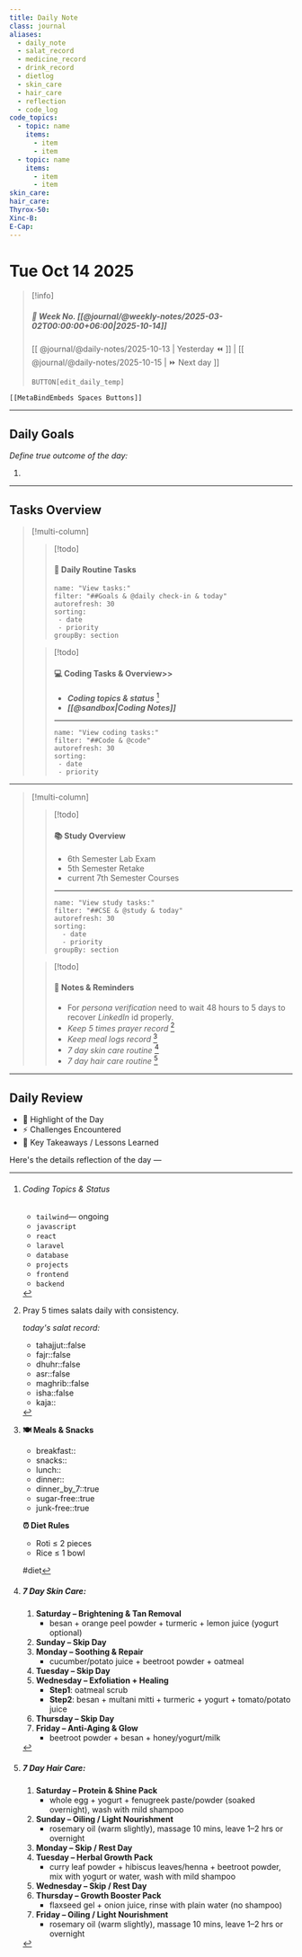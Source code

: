 ```yaml
---
title: Daily Note
class: journal
aliases:
  - daily_note
  - salat_record
  - medicine_record
  - drink_record
  - dietlog
  - skin_care
  - hair_care
  - reflection
  - code_log
code_topics:
  - topic: name
    items:
      - item
      - item
  - topic: name
    items:
      - item
      - item
skin_care:
hair_care: 
Thyrox-50:
Xinc-B:
E-Cap:
---
```


# Tue Oct 14 2025

> [!info]
> ##### 📅 Week No. [[@journal/@weekly-notes/2025-03-02T00:00:00+06:00|2025-10-14]]  
> [[ @journal/@daily-notes/2025-10-13 | Yesterday ⏪ ]] | [[ @journal/@daily-notes/2025-10-15 | ⏩ Next day ]]
> 
> `BUTTON[edit_daily_temp]`

```meta-bind-embed
[[MetaBindEmbeds Spaces Buttons]]
```

---

## Daily Goals

_Define true outcome of the day:_

1. 

---

## Tasks Overview

> [!multi-column]
> 
>> [!todo]
>> #### 🧾 Daily Routine Tasks
>> ```todoist
>> name: "View tasks:"
>> filter: "##Goals & @daily check-in & today"
>> autorefresh: 30
>> sorting:
>>  - date
>>  - priority
>> groupBy: section
>> ```
>
>> [!todo]
>> #### 💻 Coding Tasks & Overview>> 
>> - **_Coding topics & status_** [^1]   
>> - **_[[@sandbox|Coding Notes]]_**
>> ---
>> ```todoist
>> name: "View coding tasks:"
>> filter: "##Code & @code"
>> autorefresh: 30
>> sorting:
>>  - date
>>  - priority
>> ```

---

> [!multi-column]
>
>> [!todo]
>> #### 📚 Study Overview
>> - 6th Semester Lab Exam
>> - 5th  Semester Retake
>> - current 7th Semester Courses
>> ---
>> ```todoist
>> name: "View study tasks:"
>> filter: "##CSE & @study & today"
>> autorefresh: 30
>> sorting:
>>   - date
>>   - priority
>> groupBy: section
>> ```
>
>> [!todo]
>> #### 📌 Notes & Reminders
>> - For _persona verification_ need to wait 48 hours to 5 days to recover _LinkedIn_ id properly.
>> - _Keep 5 times prayer record_ [^2]   
>> - _Keep meal logs record_ [^3]   
>> - _7 day skin care routine_ [^4]   
>> - _7 day hair care routine_ [^5]   

---

##  Daily Review

- 🌟 Highlight of the Day  
- ⚡ Challenges Encountered  
- 📌 Key Takeaways / Lessons Learned  

Here's the details reflection of the day —

[^1]: ###### _Coding Topics & Status_
	
	- `tailwind`— ongoing 
	- `javascript`
	- `react`
	- `laravel`
	- `database`
	- `projects`
	- `frontend`
	- `backend`

[^2]: Pray 5 times salats daily with consistency.
	
	_today's salat record:_
	- tahajjut::false
	- fajr::false
	- dhuhr::false
	- asr::false
	- maghrib::false
	- isha::false
	- kaja::

[^3]: **🍽 Meals & Snacks**
	- breakfast::
	- snacks::
	- lunch::
	- dinner::
	- dinner_by_7::true
	- sugar-free::true
	- junk-free::true
	
	**⏰ Diet Rules**
	- Roti ≤ 2 pieces
	- Rice ≤ 1 bowl
	
	#diet 

[^4]: ##### 7 Day Skin Care:
	
	1.  **Saturday – Brightening & Tan Removal** 
		- besan + orange peel powder + turmeric + lemon juice (yogurt optional)
	2. **Sunday – Skip Day**    
	3. **Monday – Soothing & Repair** 
		- cucumber/potato juice + beetroot powder + oatmeal
	4. **Tuesday – Skip Day**    
	5. **Wednesday – Exfoliation + Healing** 
		- **Step1**: oatmeal scrub
		- **Step2**: besan + multani mitti + turmeric + yogurt + tomato/potato juice
	6. **Thursday – Skip Day**    
	7. **Friday – Anti-Aging & Glow** 
		- beetroot powder + besan + honey/yogurt/milk

[^5]: ##### 7 Day Hair Care:
			
	1. **Saturday – Protein & Shine Pack**    
		  - whole egg + yogurt + fenugreek paste/powder (soaked overnight), wash with mild shampoo        
	2. **Sunday – Oiling / Light Nourishment**    
		  - rosemary oil (warm slightly), massage 10 mins, leave 1–2 hrs or overnight        
	3. **Monday – Skip / Rest Day**    
	4. **Tuesday – Herbal Growth Pack**    
		  - curry leaf powder + hibiscus leaves/henna + beetroot powder, mix with yogurt or water, wash with mild shampoo 
	5. **Wednesday – Skip / Rest Day**    
	6. **Thursday – Growth Booster Pack**    
		  - flaxseed gel + onion juice, rinse with plain water (no shampoo)        
	7. **Friday – Oiling / Light Nourishment**    
		  - rosemary oil (warm slightly), massage 10 mins, leave 1–2 hrs or overnight

